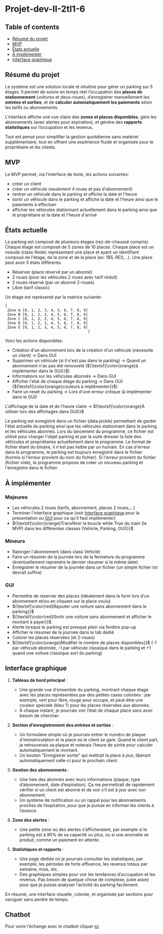 # Projet-dev-II-2tl1-6
[//]: # (Use this for colored text: ${\textsf{\color{red}text}}$)
## Table of contents

+ [Résumé du projet](#résumé-du-projet)
+ [MVP](#mvp)
+ [États actuelle](#états-actuelle)
+ [À implémenter](#à-implémenter)
+ [Interface graphique](#interface-graphique)

## Résumé du projet

Le système est une solution locale et intuitive pour gérer un parking sur 5 étages. Il permet de suivre en temps réel l’occupation des **places de stationnement** (voitures et deux-roues), d’enregistrer manuellement les **entrées et sorties**, et de **calculer automatiquement les paiements** selon les tarifs ou abonnements. 

L’interface affiche une vue claire des **zones et places disponibles**, gère les abonnements (avec alertes pour expiration), et génère des **rapports statistiques** sur l’occupation et les revenus. 

Tout est pensé pour simplifier la gestion quotidienne sans matériel supplémentaire, tout en offrant une expérience fluide et organisée pour le propriétaire et les clients.

## **MVP**

Le MVP permet, via l'interface de texte, les actions suivantes:

+ créer un client
+ créer un véhicule (seulement 4 roues et pas d'abonnement)
+ rentrer un véhicule dans le parking et affiche la date et l'heure
+ sortir un véhicule dans le parking et affiche la date et l'heure ainsi que le paiements à effectuer
+ afficher les véhicules stationnant actuellement dans le parking ainsi que le propriétaire et la date et l'heure d'arrivé


## États actuelle

Le parking est composé de plusieurs étages (rez-de-chaussé compris).  Chaque étage est composé de 5 zones de 10 places.  Chaque place est un noeuds (class Node) représentant une place et ayant un identifiant composé de l'étage, de la zone et de la place (ex: 1B5, RE0,...).  Une place peut avoir 5 états différents:

+ Réserver (place réservé par un abonné)
+ 2 roues (pour les véhicules 2 roues avec tarif réduit)
+ 2 roues réservé (par un abonné 2-roues)
+ Libre (tarif classic)

Un étage est représenté par la matrice suivante:
```
[
 Zone A [0, 1, 2, 3, 4, 5, 6, 7, 8, 9]
 Zone B [0, 1, 2, 3, 4, 5, 6, 7, 8, 9]
 Zone C [0, 1, 2, 3, 4, 5, 6, 7, 8, 9]
 Zone D [0, 1, 2, 3, 4, 5, 6, 7, 8, 9]
 Zone E [0, 1, 2, 3, 4, 5, 6, 7, 8, 9]
                                      ]
```

Voici les actions disponibles:

+ Création d'un abonnement lors de la création d'un véhicule (nécessite un client) → Dans GUI
+ Supprimer un véhicule (si il n'est pas dans le parking) → Quand un abonnement n'as pas été renouvelé (${\textsf{\color{orange}à implémenter dans le GUI}}$)
+ Informations sur les véhicules abonnés → Dans GUI
+ Afficher l'état de chaque étage du parking → Dans GUI (${\textsf{\color{orange}couleurs à implémenter}}$)
+ Faire un reset du parking → Lors d'une erreur critique (à implémenter dans le GUI)

L'affichage de la date et de l'heure claire → ${\textsf{\color{orange}À utiliser lors des affichages dans GUI}}$

Le parking est enregistré dans un fichier (data.pickle) permettant de garder l'état actuelle du parking ainsi que les véhicules stationnant dans le parking et les véhicules abonnés.
Lors du lancement du programme, ce fichier est utilisé pour charger l'objet parking et par la suite dresser la liste des véhicules et propriétaires actuellement dans le programme. Le format de fichier étant du binaire, il n'est pas lisible par un humain. En cas d'erreur dans le programme, le parking est toujours enregistré dans le fichier (hormis si l'erreur provient du nom du fichier). Si l'erreur provient du fichier (fichier vide), le programme propose de créer un nouveau parking et l'enregistre dans le fichier.

## À implémenter

### Majeures

+ Les véhicules 2 roues (tarifs, abonnement, places 2 roues,...)
+ Terminer l'interface graphique (voir [Interface graphique](#interface-graphique) pour la présentation ou [GUI](#gui) pour ce qu'il faut implémenter)
+ ${\textsf{\color{orange}Transférer la boucle while True du main (le MVP) dans les différentes classes (Vehicle, Parking, GUI)}}$

### Mineurs

+ Ralonger l'abonnement (dans class Vehicle)
+ Faire un résumer de la journée lors de la fermeture du programme (éventuellement reprendre le dernier résumer si la même date)
+ Enregistrer le résumer de la journée dans un fichier (un simple fichier txt devrait suffire)

### GUI

+ Permettre de réserver des places (idéalement dans le form lors d'un abonnement et/ou en cliquant sur la place voulu)
+ ${\textsf{\color{red}Rajouter une voiture sans abonnement dans le parking}}$
+ ${\textsf{\color{red}Sortir une voiture sans abonnement et afficher le montant à payer}}$
+ Alerte lorsque le parking est presque plein via fenêtre pop-up
+ Afficher le résumer de la journée dans le tab dédié
+ Colorer les places réservées (et 2-roues)
+ ${\textsf{\color{orange}Modifier le nombre de places disponibles}}$ (-1 par véhicule abonnée, -1 par véhicule classique dans le parking et +1 quand une voiture classique sort du parking)

## Interface graphique

1. **Tableau de bord principal** : 
   - Une grande vue d'ensemble du parking, montrant chaque étage avec les places représentées par des petites cases colorées : par exemple, vert pour libre, rouge pour occupé, et peut-être une couleur spéciale (bleu ?) pour les places réservées aux abonnés.
   - À chaque instant, je pourrais voir l’état de chaque place sans avoir besoin de chercher.

2. **Section d’enregistrement des entrées et sorties** :
   - Un formulaire simple où je pourrais entrer le numéro de plaque d'immatriculation et la place où le client se gare. Quand le client part, je retrouverais sa plaque et noterais l’heure de sortie pour calculer automatiquement le montant.
   - Un bouton "Enregistrer sortie" qui mettrait la place à jour, libérant automatiquement celle-ci pour le prochain client.

3. **Gestion des abonnements** :
   - Une liste des abonnés avec leurs informations (plaque, type d’abonnement, date d’expiration). Ça me permettrait de rapidement vérifier si un client est abonné et de voir s’il est à jour avec son abonnement.
   - Un système de notification ou un rappel pour les abonnements proches de l’expiration, pour que je puisse en informer les clients à l’avance.

4. **Zone des alertes** :
   - Une petite zone où des alertes s’afficheraient, par exemple si le parking est à 90% de sa capacité ou plus, ou si une anomalie se produit, comme un paiement en attente.

5. **Statistiques et rapports** :
   - Une page dédiée où je pourrais consulter les statistiques, par exemple, les périodes de forte affluence, les revenus totaux par semaine, mois, etc.
   - Des graphiques simples pour voir les tendances d’occupation et les revenus. Pas besoin de quelque chose de complexe, juste assez pour que je puisse analyser l’activité du parking facilement.

En résumé, une interface visuelle, colorée, et organisée par sections pour naviguer sans perdre de temps.

## Chatbot

Pour voire l'échange avec le chatbot cliquer [ici](https://chatgpt.com/share/67334a38-3b74-8008-935a-d0c5ae250b18)
